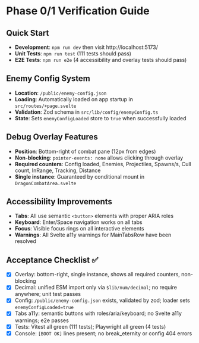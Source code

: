 # Phase 0/1 Verification Guide

## Quick Start
- **Development**: `npm run dev` then visit http://localhost:5173/
- **Unit Tests**: `npm run test` (111 tests should pass)
- **E2E Tests**: `npm run e2e` (4 accessibility and overlay tests should pass)

## Enemy Config System
- **Location**: `/public/enemy-config.json`
- **Loading**: Automatically loaded on app startup in `src/routes/+page.svelte`
- **Validation**: Zod schema in `src/lib/config/enemyConfig.ts`
- **State**: Sets `enemyConfigLoaded` store to `true` when successfully loaded

## Debug Overlay Features
- **Position**: Bottom-right of combat pane (12px from edges)
- **Non-blocking**: `pointer-events: none` allows clicking through overlay
- **Required counters**: Config loaded, Enemies, Projectiles, Spawns/s, Cull count, InRange, Tracking, Distance
- **Single instance**: Guaranteed by conditional mount in `DragonCombatArea.svelte`

## Accessibility Improvements
- **Tabs**: All use semantic `<button>` elements with proper ARIA roles
- **Keyboard**: Enter/Space navigation works on all tabs
- **Focus**: Visible focus rings on all interactive elements
- **Warnings**: All Svelte a11y warnings for MainTabsRow have been resolved

## Acceptance Checklist ✅
- [x] Overlay: bottom-right, single instance, shows all required counters, non-blocking
- [x] Decimal: unified ESM import only via `$lib/num/decimal`; no require anywhere; unit test passes
- [x] Config: `/public/enemy-config.json` exists, validated by zod; loader sets `enemyConfigLoaded=true`
- [x] Tabs a11y: semantic buttons with roles/aria/keyboard; no Svelte a11y warnings; e2e passes
- [x] Tests: Vitest all green (111 tests); Playwright all green (4 tests)
- [x] Console: `[BOOT OK]` lines present; no break_eternity or config 404 errors